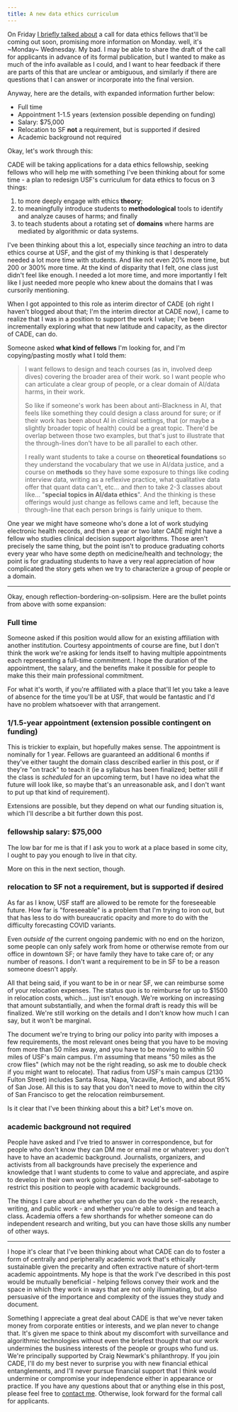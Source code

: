 ```yaml
---
title: A new data ethics curriculum
---
```


On Friday [I briefly talked about][tweet] a call for data ethics fellows that'll be coming out soon, promising more information on Monday. well, it's ~Monday~ Wednesday. My bad. I may be able to share the draft of the call for applicants in advance of its formal publication, but I wanted to make as much of the info available as I could, and I want to hear feedback if there are parts of this that are unclear or ambiguous, and similarly if there are questions that I can answer or incorporate into the final version.

Anyway, here are the details, with expanded information further below:

- Full time
- Appointment 1-1.5 years (extension possible depending on funding)
- Salary: $75,000
- Relocation to SF **not** a requirement, but is supported if desired
- Academic background not required

Okay, let's work through this:

CADE will be taking applications for a data ethics fellowship, seeking fellows who will help me with something I've been thinking about for some time - a plan to redesign USF's curriculum for data ethics to focus on 3 things:

1. to more deeply engage with ethics **theory**;
2. to meaningfully introduce students to **methodological** tools to identify and analyze causes of harms; and finally
3. to teach students about a rotating set of **domains** where harms are mediated by algorithmic or data systems.

I've been thinking about this a lot, especially since *teaching* an intro to data ethics course at USF, and the gist of my thinking is that I desperately needed a lot more time with students. And like not even 20% more time, but 200 or 300% more time. At the kind of disparity that I felt, one class just didn't feel like enough. I needed a lot more time, and more importantly I felt like I just needed more people who knew about the domains that I was cursorily mentioning.

When I got appointed to this role as interim director of CADE (oh right I haven't blogged about that; I'm the interim director at CADE now), I came to realize that I was in a position to support the work I value; I've been incrementally exploring what that new latitude and capacity, as the director of CADE, can do.

Someone asked **what kind of fellows** I'm looking for, and I'm copying/pasting mostly what I told them:

> I want fellows to design and teach courses (as in, involved deep dives) covering the broader area of their work. so I want people who can articulate a clear group of people, or a clear domain of AI/data harms, in their work.
> 
> So like if someone's work has been about anti-Blackness in AI, that feels like something they could design a class around for sure; or if their work has been about AI in clinical settings, that (or maybe a slightly broader topic of health) could be a great topic. There'd be overlap between those two examples, but that's just to illustrate that the through-lines don't have to be all parallel to each other.
> 
> I really want students to take a course on **theoretical foundations** so they understand the vocabulary that we use in AI/data justice, and a course on **methods** so they have some exposure to things like coding interview data, writing as a reflexive practice, what qualitative data offer that quant data can't, etc... and *then* to take 2-3 classes about like... "**special topics in AI/data ethics**". And the thinking is these offerings would just change as fellows came and left, because the through-line that each person brings is fairly unique to them.

One year we might have someone who's done a lot of work studying electronic health records, and then a year or two later CADE might have a fellow who studies clinical decision support algorithms. Those aren't precisely the same thing, but the point isn't to produce graduating cohorts every year who have some depth on medicine/health and technology; the point is for graduating students to have a very real appreciation of how complicated the story gets when we try to characterize a group of people or a domain.

---

Okay, enough reflection-bordering-on-solipsism. Here are the bullet points from above with some expansion:

### Full time
Someone asked if this position would allow for an existing affiliation with another institution. Courtesy appointments of course are fine, but I don't think the work we're asking for lends itself to having multiple appointments each representing a full-time commitment. I hope the duration of the appointment, the salary, and the benefits make it possible for people to make this their main professional commitment.

For what it's worth, if you're affiliated with a place that'll let you take a leave of absence for the time you'll be at USF, that would be fantastic and I'd have no problem whatsoever with that arrangement.

### 1/1.5-year appointment (extension possible contingent on funding)
This is trickier to explain, but hopefully makes sense. The appointment is nominally for 1 year. Fellows are guaranteed an additional 6 months if they've either taught the domain class described earlier in this post, or if they're "on track" to teach it (ie a syllabus has been finalized; better still if the class is *scheduled* for an upcoming term, but I have no idea what the future will look like, so maybe that's an unreasonable ask, and I don't want to put up that kind of requirement).

Extensions are possible, but they depend on what our funding situation is, which I'll describe a bit further down this post.

### fellowship salary: $75,000
The low bar for me is that if I ask you to work at a place based in some city, I ought to pay you enough to live in that city.

More on this in the next section, though.

### relocation to SF **not** a requirement, but is supported if desired
As far as I know, USF staff are allowed to be remote for the foreseeable future. How far is "foreseeable" is a problem that I'm trying to iron out, but that has less to do with bureaucratic opacity and more to do with the difficulty forecasting COVID variants.

Even *outside of* the current ongoing pandemic with no end on the horizon, some people can only safely work from home or otherwise remote from our office in downtown SF; or have family they have to take care of; or any number of reasons. I don't want a requirement to be in SF to be a reason someone doesn't apply.

All that being said, if you want to be in or near SF, we can reimburse some of your relocation expenses. The status quo is to reimburse for up to $1500 in relocation costs, which... just isn't enough. We're working on increasing that amount substantially, and when the formal draft is ready this will be finalized. We're still working on the details and I don't know how much I can say, but it won't be marginal.

The document we're trying to bring our policy into parity with imposes a few requirements, the most relevant ones being that you have to be moving from more than 50 miles away, and you have to be moving to within 50 miles of USF's main campus. I'm assuming that means "50 miles as the crow flies" (which may not be the right reading, so ask me to double check if you might want to relocate). That radius from USF's main campus (2130 Fulton Street) includes Santa Rosa, Napa, Vacaville, Antioch, and about 95% of San Jose. All this is to say that you don't need to move to within the city of San Francisco to get the relocation reimbursement.

Is it clear that I've been thinking about this a bit? Let's move on.

### academic background not required
People have asked and I've tried to answer in correspondence, but for people who don't know they can DM me or email me or whatever: you don't have to have an academic background. Journalists, organizers, and activists from all backgrounds have precisely the experience and knowledge that I want students to come to value and appreciate, and aspire to develop in their own work going forward. It would be self-sabotage to restrict this position to people with academic backgrounds.

The things I care about are whether you can do the work - the research, writing, and public work - and whether you're able to design and teach a class. Academia offers a few shorthands for whether someone can do independent research and writing, but you can have those skills any number of other ways.

---

I hope it's clear that I've been thinking about what CADE can do to foster a form of centrally and peripherally academic work that's ethically sustainable given the precarity and often extractive nature of short-term academic appointments. My hope is that the work I've described in this post would be mutually beneficial - helping fellows convey their work and the space in which they work in ways that are not only illuminating, but also persuasive of the importance and complexity of the issues they study and document.

Something I appreciate a great deal about CADE is that we've never taken money from corporate entities or interests, and we plan never to change that. It's given me space to think about my discomfort with surveillance and algorithmic technologies without even the briefest thought that our work undermines the business interests of the people or groups who fund us. We're principally supported by Craig Newmark's philanthropy. If you join CADE, I'll do my best never to surprise you with new financial ethical entanglements, and I'll never pursue financial support that I think would undermine or compromise your independence either in appearance or practice. If you have any questions about that or anything else in this post, please feel free to [contact me][contact]. Otherwise, look forward for the formal call for applicants.

[contact]: /contact
[tweet]: https://twitter.com/_alialkhatib/status/1436542364584005634?s=20
